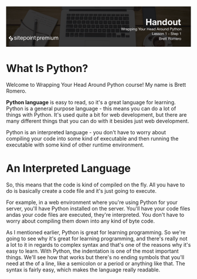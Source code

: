 ![](headings/1.1.png)

# What Is Python?

Welcome to Wrapping Your Head Around Python course! My name is Brett Romero.

**Python language** is easy to read, so it's a great language for learning. Python is a general purpose language - this means you can do a lot of things with Python. It's used quite a bit for web development, but there are many different things that you can do with it besides just web development.

Python is an interpreted language - you don't have to worry about compiling your code into some kind of executable and then running the executable with some kind of other runtime environment.

# An Interpreted Language

So, this means that the code is kind of compiled on the fly. All you have to do is basically create a code file and it's just going to execute.

For example, in a web environment where you're using Python for your server, you'll have Python installed on the server. You'll have your code files andas your code files are executed, they're interpreted. You don't have to worry about compiling them down into any kind of byte code.

As I mentioned earlier, Python is great for learning programming. So we're going to see why it's great for learning programming, and there's really not a lot to it in regards to complex syntax and that's one of the reasons why it's easy to learn. With Python, the indentation is one of the most important things. We'll see how that works but there's no ending symbols that you'll need at the of a line, like a semicolon or a period or anything like that. The syntax is fairly easy, which makes the language really readable.